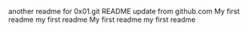 another readme for 0x01.git
README update from github.com
My first readme
my first readme
My first readme
my first readme
